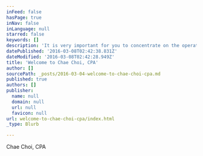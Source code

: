 ```yaml
---
inFeed: false
hasPage: true
inNav: false
inLanguage: null
starred: false
keywords: []
description: 'It is very important for you to concentrate on the operation of your business, but in addition, your accounting and tax systems are equally as important. That is where we can help you. We are committed to providing close, personal attention to our clients. We take pride in giving you the assurance that the personal assistance you receive comes from years of advanced training, technical experience and financial acumen. We develop customized solutions which fit your needs and exceed your expectations. Warmest Aloha!'
datePublished: '2016-03-08T02:42:38.831Z'
dateModified: '2016-03-08T02:42:28.949Z'
title: 'Welcome to Chae Choi, CPA'
author: []
sourcePath: _posts/2016-03-04-welcome-to-chae-choi-cpa.md
published: true
authors: []
publisher:
  name: null
  domain: null
  url: null
  favicon: null
url: welcome-to-chae-choi-cpa/index.html
_type: Blurb

---
```

Chae Choi, CPA